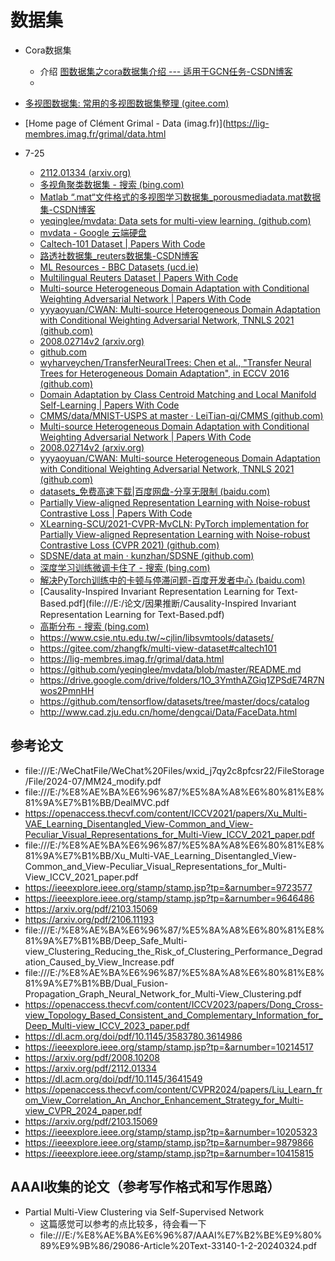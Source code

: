 # 数据集

- Cora数据集
  - 介绍 [图数据集之cora数据集介绍 --- 适用于GCN任务-CSDN博客](https://blog.csdn.net/zwqjoy/article/details/115621549)
  - 

- [多视图数据集: 常用的多视图数据集整理 (gitee.com)](https://gitee.com/zhangfk/multi-view-dataset)

- [Home page of Clément Grimal - Data (imag.fr)](https://lig-membres.imag.fr/grimal/data.html

- 7-25
  - [2112.01334 (arxiv.org)](https://arxiv.org/pdf/2112.01334)
  - [多视角聚类数据集 - 搜索 (bing.com)](https://cn.bing.com/search?q=多视角聚类数据集&qs=UT&pq=多视角聚类&sk=SC1UT2&sc=10-5&cvid=3E87593EA08842119C00BAEF5448AE5E&sp=4&lq=0&FPIG=F9441430BAAC454DB66D70435BD5D56E&first=10&FORM=PERE)
  - [Matlab “.mat“文件格式的多视图学习数据集_porousmediadata.mat数据集-CSDN博客](https://blog.csdn.net/watermel__/article/details/118733720)
  - [yeqinglee/mvdata: Data sets for multi-view learning. (github.com)](https://github.com/yeqinglee/mvdata)
  - [mvdata - Google 云端硬盘](https://drive.google.com/drive/folders/1O_3YmthAZGiq1ZPSdE74R7Nwos2PmnHH)
  - [Caltech-101 Dataset | Papers With Code](https://paperswithcode.com/dataset/caltech-101)
  - [路透社数据集_reuters数据集-CSDN博客](https://blog.csdn.net/Whyne1307/article/details/114676720)
  - [ML Resources - BBC Datasets (ucd.ie)](http://mlg.ucd.ie/datasets/bbc.html)
  - [Multilingual Reuters Dataset | Papers With Code](https://paperswithcode.com/dataset/multilingual-reuters)
  - [Multi-source Heterogeneous Domain Adaptation with Conditional Weighting Adversarial Network | Papers With Code](https://paperswithcode.com/paper/multi-source-heterogeneous-domain-adaptation)
  - [yyyaoyuan/CWAN: Multi-source Heterogeneous Domain Adaptation with Conditional Weighting Adversarial Network, TNNLS 2021 (github.com)](https://github.com/yyyaoyuan/CWAN)
  - [2008.02714v2 (arxiv.org)](https://arxiv.org/pdf/2008.02714v2)
  - [github.com](https://github.com/hellowangqian/cdspp-hda/tree/master)
  - [wyharveychen/TransferNeuralTrees: Chen et al., "Transfer Neural Trees for Heterogeneous Domain Adaptation", in ECCV 2016 (github.com)](https://github.com/wyharveychen/TransferNeuralTrees)
  - [Domain Adaptation by Class Centroid Matching and Local Manifold Self-Learning | Papers With Code](https://paperswithcode.com/paper/domain-adaptation-by-class-centroid-matching)
  - [CMMS/data/MNIST-USPS at master · LeiTian-qj/CMMS (github.com)](https://github.com/LeiTian-qj/CMMS/tree/master/data/MNIST-USPS)
  - [Multi-source Heterogeneous Domain Adaptation with Conditional Weighting Adversarial Network | Papers With Code](https://paperswithcode.com/paper/multi-source-heterogeneous-domain-adaptation)
  - [2008.02714v2 (arxiv.org)](https://arxiv.org/pdf/2008.02714v2)
  - [yyyaoyuan/CWAN: Multi-source Heterogeneous Domain Adaptation with Conditional Weighting Adversarial Network, TNNLS 2021 (github.com)](https://github.com/yyyaoyuan/CWAN)
  - [datasets_免费高速下载|百度网盘-分享无限制 (baidu.com)](https://pan.baidu.com/s/1lkSIsNRQJg6i5KffM1mxRg#list/path=%2Fdatasets)
  - [Partially View-aligned Representation Learning with Noise-robust Contrastive Loss | Papers With Code](https://paperswithcode.com/paper/partially-view-aligned-representation)
  - [XLearning-SCU/2021-CVPR-MvCLN: PyTorch implementation for Partially View-aligned Representation Learning with Noise-robust Contrastive Loss (CVPR 2021) (github.com)](https://github.com/XLearning-SCU/2021-CVPR-MvCLN)
  - [SDSNE/data at main · kunzhan/SDSNE (github.com)](https://github.com/kunzhan/SDSNE/tree/main/data)
  - [深度学习训练微调卡住了 - 搜索 (bing.com)](https://www.bing.com/search?q=深度学习训练微调卡住了&form=ANNTH1&refig=66a24e4d2bf144d9bc90005c33186755&pc=EDGENTP&adppc=EDGENTP&ntref=1)
  - [解决PyTorch训练中的卡顿与停滞问题-百度开发者中心 (baidu.com)](https://developer.baidu.com/article/detail.html?id=2025534)
  - [Causality-Inspired Invariant Representation Learning for Text-Based.pdf](file:///E:/论文/因果推断/Causality-Inspired Invariant Representation Learning for Text-Based.pdf)
  - [高斯分布 - 搜索 (bing.com)](https://cn.bing.com/search?q=高斯分布&qs=n&form=QBRE&sp=-1&lq=0&pq=高斯分布&sc=10-4&sk=&cvid=105C003F600142438DFAFAEE1696A912&ghsh=0&ghacc=0&ghpl=)
  - https://www.csie.ntu.edu.tw/~cjlin/libsvmtools/datasets/
  - https://gitee.com/zhangfk/multi-view-dataset#caltech101
  - https://lig-membres.imag.fr/grimal/data.html
  - https://github.com/yeqinglee/mvdata/blob/master/README.md
  - https://drive.google.com/drive/folders/1O_3YmthAZGiq1ZPSdE74R7Nwos2PmnHH
  - https://github.com/tensorflow/datasets/tree/master/docs/catalog
  - http://www.cad.zju.edu.cn/home/dengcai/Data/FaceData.html

## 参考论文

- file:///E:/WeChatFile/WeChat%20Files/wxid_j7qy2c8pfcsr22/FileStorage/File/2024-07/MM24_modify.pdf
- file:///E:/%E8%AE%BA%E6%96%87/%E5%8A%A8%E6%80%81%E8%81%9A%E7%B1%BB/DealMVC.pdf
- https://openaccess.thecvf.com/content/ICCV2021/papers/Xu_Multi-VAE_Learning_Disentangled_View-Common_and_View-Peculiar_Visual_Representations_for_Multi-View_ICCV_2021_paper.pdf
- file:///E:/%E8%AE%BA%E6%96%87/%E5%8A%A8%E6%80%81%E8%81%9A%E7%B1%BB/Xu_Multi-VAE_Learning_Disentangled_View-Common_and_View-Peculiar_Visual_Representations_for_Multi-View_ICCV_2021_paper.pdf
- https://ieeexplore.ieee.org/stamp/stamp.jsp?tp=&arnumber=9723577
- https://ieeexplore.ieee.org/stamp/stamp.jsp?tp=&arnumber=9646486
- https://arxiv.org/pdf/2103.15069
- https://arxiv.org/pdf/2106.11193
- file:///E:/%E8%AE%BA%E6%96%87/%E5%8A%A8%E6%80%81%E8%81%9A%E7%B1%BB/Deep_Safe_Multi-view_Clustering_Reducing_the_Risk_of_Clustering_Performance_Degradation_Caused_by_View_Increase.pdf
- file:///E:/%E8%AE%BA%E6%96%87/%E5%8A%A8%E6%80%81%E8%81%9A%E7%B1%BB/Dual_Fusion-Propagation_Graph_Neural_Network_for_Multi-View_Clustering.pdf
- https://openaccess.thecvf.com/content/ICCV2023/papers/Dong_Cross-view_Topology_Based_Consistent_and_Complementary_Information_for_Deep_Multi-view_ICCV_2023_paper.pdf
- https://dl.acm.org/doi/pdf/10.1145/3583780.3614986
- https://ieeexplore.ieee.org/stamp/stamp.jsp?tp=&arnumber=10214517
- https://arxiv.org/pdf/2008.10208
- https://arxiv.org/pdf/2112.01334
- https://dl.acm.org/doi/pdf/10.1145/3641549
- https://openaccess.thecvf.com/content/CVPR2024/papers/Liu_Learn_from_View_Correlation_An_Anchor_Enhancement_Strategy_for_Multi-view_CVPR_2024_paper.pdf
- https://arxiv.org/pdf/2103.15069
- https://ieeexplore.ieee.org/stamp/stamp.jsp?tp=&arnumber=10205323
- https://ieeexplore.ieee.org/stamp/stamp.jsp?tp=&arnumber=9879866
- https://ieeexplore.ieee.org/stamp/stamp.jsp?tp=&arnumber=10415815

## AAAI收集的论文（参考写作格式和写作思路）

- Partial Multi-View Clustering via Self-Supervised Network
  - 这篇感觉可以参考的点比较多，待会看一下
  - file:///E:/%E8%AE%BA%E6%96%87/AAAI%E7%B2%BE%E9%80%89%E9%9B%86/29086-Article%20Text-33140-1-2-20240324.pdf
